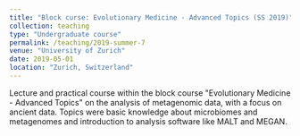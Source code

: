 ```yaml
---
title: "Block curse: Evolutionary Medicine - Advanced Topics (SS 2019)"
collection: teaching
type: "Undergraduate course"
permalink: /teaching/2019-summer-7
venue: "University of Zurich"
date: 2019-05-01
location: "Zurich, Switzerland"
---
```


Lecture and practical course within the block course "Evolutionary Medicine - Advanced Topics" on the analysis of metagenomic data, with a focus on ancient data. Topics were basic knowledge about microbiomes and metagenomes and introduction to analysis software like MALT and MEGAN.
